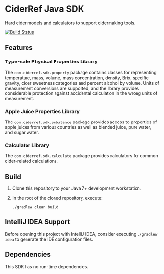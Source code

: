 # CiderRef Java SDK

Hard cider models and calculators to support cidermaking tools.

[![Build Status](https://travis-ci.org/mvolk/cider-sdk-java.svg?branch=master)](https://travis-ci.org/mvolk/cider-sdk-java)

## Features

### Type-safe Physical Properties Library

The `com.ciderref.sdk.property` package contains classes for representing temperature, mass, volume, mass concentration,
density, Brix, specific gravity, cider sweetness categories and percent alcohol by volume. Units of measurement
conversions are supported, and the library provides considerable protection against accidental calculation in the
wrong units of measurement.

### Apple Juice Properties Library

The `com.ciderref.sdk.substance` package provides access to properties of apple juices from various countries as well
as blended juice, pure water, and sugar water.

### Calculator Library

The `com.ciderref.sdk.calculate` package provides calculators for common cider-related calculations.

## Build

1. Clone this repository to your Java 7+ development workstation.

2. In the root of the cloned repository, execute:

    `./gradlew clean build`

## IntelliJ IDEA Support

Before opening this project with IntelliJ IDEA, consider executing
`./gradlew idea` to generate the IDE configuration files.

## Dependencies

This SDK has no run-time dependencies.

